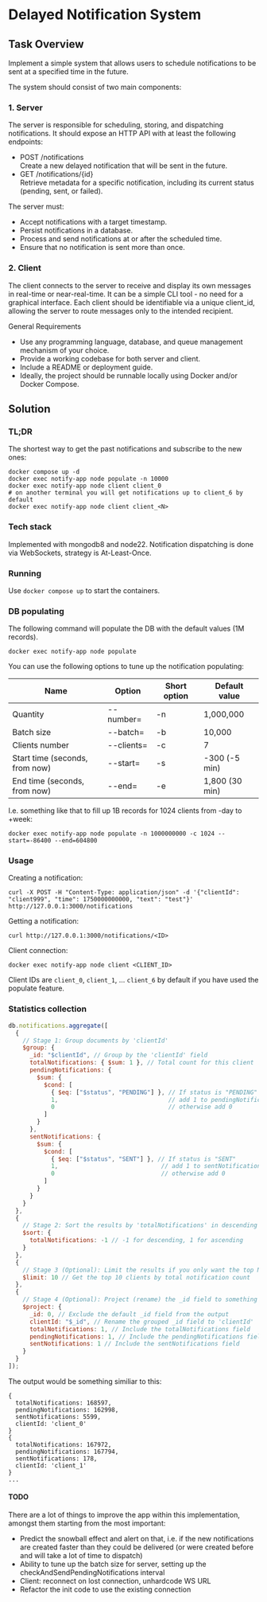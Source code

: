 # Delayed Notification System

## Task Overview

Implement a simple system that allows users to schedule notifications to be sent at a
specified time in the future.

The system should consist of two main components:

### 1. Server

The server is responsible for scheduling, storing, and dispatching notifications. It should
expose an HTTP API with at least the following endpoints:
* POST /notifications\
Create a new delayed notification that will be sent in the future.
* GET /notifications/{id}\
Retrieve metadata for a specific notification, including its current status (pending,
sent, or failed).

The server must:
* Accept notifications with a target timestamp.
* Persist notifications in a database.
* Process and send notifications at or after the scheduled time.
* Ensure that no notification is sent more than once.

### 2. Client

The client connects to the server to receive and display its own messages in real-time or
near-real-time. It can be a simple CLI tool - no need for a graphical interface.
Each client should be identifiable via a unique client_id, allowing the server to route
messages only to the intended recipient.

General Requirements
* Use any programming language, database, and queue management mechanism of
your choice.
* Provide a working codebase for both server and client.
* Include a README or deployment guide.
* Ideally, the project should be runnable locally using Docker and/or Docker Compose.

## Solution

### TL;DR

The shortest way to get the past notifications and subscribe to the new ones:

```
docker compose up -d
docker exec notify-app node populate -n 10000
docker exec notify-app node client client_0
# on another terminal you will get notifications up to client_6 by default
docker exec notify-app node client client_<N>
```

### Tech stack

Implemented with mongodb8 and node22. Notification dispatching is done via WebSockets, strategy is At-Least-Once.

### Running

Use `docker compose up` to start the containers.

### DB populating

The following command will populate the DB with the default values (1M records).

```
docker exec notify-app node populate
```

You can use the following options to tune up the notification populating:

| Name                           | Option        | Short option | Default value  |
|--------------------------------|---------------|--------------|----------------|
| Quantity                       | --number=<N>  | -n <N>       | 1,000,000      |
| Batch size                     | --batch=<N>   | -b <N>       | 10,000         |
| Clients number                 | --clients=<N> | -c <N>       | 7              |
| Start time (seconds, from now) | --start=<N>   | -s <N>       | -300 (-5 min)  |
| End time (seconds, from now)   | --end=<N>     | -e <N>       | 1,800 (30 min) |

I.e. something like that to fill up 1B records for 1024 clients from -day to +week:

```
docker exec notify-app node populate -n 1000000000 -c 1024 --start=-86400 --end=604800
```

### Usage

Creating a notification:

```
curl -X POST -H "Content-Type: application/json" -d '{"clientId": "client999", "time": 1750000000000, "text": "test"}' http://127.0.0.1:3000/notifications
```

Getting a notification:

```
curl http://127.0.0.1:3000/notifications/<ID>
```

Client connection:

```
docker exec notify-app node client <CLIENT_ID>
```

Client IDs are `client_0`, `client_1`, ... `client_6` by default if you have used the populate feature.

### Statistics collection

```js
db.notifications.aggregate([
  {
    // Stage 1: Group documents by 'clientId'
    $group: {
      _id: "$clientId", // Group by the 'clientId' field
      totalNotifications: { $sum: 1 }, // Total count for this client
      pendingNotifications: {
        $sum: {
          $cond: [
            { $eq: ["$status", "PENDING"] }, // If status is "PENDING"
            1,                               // add 1 to pendingNotifications
            0                                // otherwise add 0
          ]
        }
      },
      sentNotifications: {
        $sum: {
          $cond: [
            { $eq: ["$status", "SENT"] }, // If status is "SENT"
            1,                             // add 1 to sentNotifications
            0                              // otherwise add 0
          ]
        }
      }
    }
  },
  {
    // Stage 2: Sort the results by 'totalNotifications' in descending order
    $sort: {
      totalNotifications: -1 // -1 for descending, 1 for ascending
    }
  },
  {
    // Stage 3 (Optional): Limit the results if you only want the top N clients
    $limit: 10 // Get the top 10 clients by total notification count
  },
  {
    // Stage 4 (Optional): Project (rename) the _id field to something more readable
    $project: {
      _id: 0, // Exclude the default _id field from the output
      clientId: "$_id", // Rename the grouped _id field to 'clientId'
      totalNotifications: 1, // Include the totalNotifications field
      pendingNotifications: 1, // Include the pendingNotifications field
      sentNotifications: 1 // Include the sentNotifications field
    }
  }
]);
```

The output would be something similiar to this:

```
{
  totalNotifications: 168597,
  pendingNotifications: 162998,
  sentNotifications: 5599,
  clientId: 'client_0'
}
{
  totalNotifications: 167972,
  pendingNotifications: 167794,
  sentNotifications: 178,
  clientId: 'client_1'
}
...
```

#### TODO

There are a lot of things to improve the app within this implementation, amongst them starting from the most important:

* Predict the snowball effect and alert on that, i.e. if the new notifications are created faster than they could be
delivered (or were created before and will take a lot of time to dispatch)
* Ability to tune up the batch size for server, setting up the checkAndSendPendingNotifications interval
* Client: reconnect on lost connection, unhardcode WS URL
* Refactor the init code to use the existing connection
